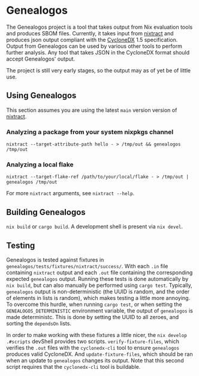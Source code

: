 # Genealogos
The Genealogos project is a tool that takes output from Nix evaluation tools
and produces SBOM files. Currently, it takes input from [nixtract][nixtract]
and produces json output compliant with the [CycloneDX][cyclonedx] 1.5
specification. Output from Genealogos can be used by various other tools to
perform further analysis. Any tool that takes JSON in the CycloneDX format
should accept Genealogos' output.

The project is still very early stages, so the output may as of yet be of little
use.

## Using Genealogos
This section assumes you are using the latest `main` version version of [nixtract][nixtract].

### Analyzing a package from your system nixpkgs channel
```fish
nixtract --target-attribute-path hello - > /tmp/out && genealogos /tmp/out
```

### Analyzing a local flake
```fish
nixtract --target-flake-ref /path/to/your/local/flake - > /tmp/out | genealogos /tmp/out
```

For more `nixtract` arguments, see `nixtract --help`.

## Building Genealogos
`nix build` or `cargo build`. A development shell is present via `nix devel`.

## Testing
Genealogos is tested against fixtures in `genealogos/tests/fixtures/nixtract/success/`.
With each `.in` file containing `nixtract` output and each `.out` file
containing the corresponding expected `genealogos` output. Running these tests
is done automatically by `nix build`, but can also manually be performed using
`cargo test`. Typically, `genealogos` output is non-deterministic (the UUID is
random, and the order of elements in lists is random), which makes testing a
little more annoying. To overcome this hurdle, when running `cargo test`, or
when setting the `GENEALOGOS_DETERMINISTIC` environment variable, the output of
`genealogos` is made deterministc. This is done by setting the UUID to all
zeroes, and sorting the `dependsOn` lists.

In order to make working with these fixtures a little nicer, the `nix
develop .#scripts` devShell provides two scripts. `verify-fixture-files`, which
verifies the `.out` files with the `cyclonedx-cli` tool to ensure `genealogos`
produces valid CycloneDX. And `update-fixture-files`, which should be ran when
an update to `genealogos` changes its output. Note that this second script
requires that the `cyclonedx-cli` tool is buildable.

[cyclonedx]: https://cyclonedx.org/
[nixtract]: https://github.com/tweag/nixtract/

